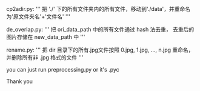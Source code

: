 cp2adir.py:
'''
把 './' 下的所有文件夹内的所有文件，移动到'./data'，并重命名为'原文件夹名'+'文件名'
'''




de_overlap.py:
'''
把 ori_data_path 中的所有文件通过 hash 法去重，
去重后的图片存储在 new_data_path 中
'''

rename.py:
'''
把 dir 目录下的所有.jpg文件按照 0.jpg, 1.jpg, ..., n.jpg 重命名， 并删除所有非 .jpg 格式的文件 
'''

you can just run preprocessing.py or it's .pyc

Thank you
